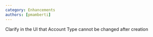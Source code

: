 ```yaml
---
category: Enhancements
authors: [pmamberti]
---
```


Clarify in the UI that Account Type cannot be changed after creation

